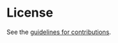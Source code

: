 # License

See the
[guidelines for contributions](https://github.com/rohanmahy/mls-semiprivatemessage/blob/main/CONTRIBUTING.md).
